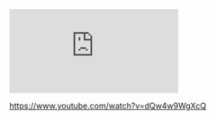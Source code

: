 
<div class="relative p-30p 45p">
  <iframe class="absolute w-full h-full inset-0" src="https://player.bilibili.com/player.html?aid=425754846&bvid=BV1t3411T7k6&cid=580777276&page=1&as_wide=1&high_quality=1&danmaku=0" frameborder="no" scrolling="no"></iframe>
</div>


https://www.youtube.com/watch?v=dQw4w9WgXcQ




